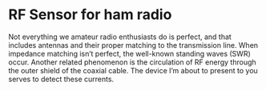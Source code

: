 # RF Sensor for ham radio
Not everything we amateur radio enthusiasts do is perfect, and that includes antennas and their proper matching to the transmission line. When impedance matching isn’t perfect, the well-known standing waves (SWR) occur. Another related phenomenon is the circulation of RF energy through the outer shield of the coaxial cable. The device I’m about to present to you serves to detect these currents.
